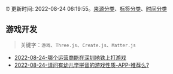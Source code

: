 :alarm_clock: 更新时间: 2022-08-24 06:19:55。[来源分类](../README.md)、[标签分类](../TAGS.md)、[时间分类](../TIMELINE.md)

## 游戏开发


> 关键字：`游戏`、`Three.js`、`Create.js`、`Matter.js`



- [2022-08-24-哪个运营商能在深圳地铁上打游戏](https://www.v2ex.com/t/875044) 
- [2022-08-24-请问有幼儿学拼音的游戏性质-APP-推荐么?](https://www.v2ex.com/t/875003) 